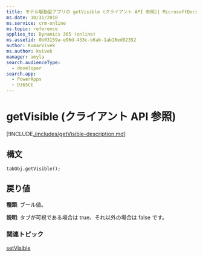 ```yaml
---
title: モデル駆動型アプリの getVisible (クライアント API 参照)| MicrosoftDocs
ms.date: 10/31/2018
ms.service: crm-online
ms.topic: reference
applies_to: Dynamics 365 (online)
ms.assetid: 0b03159a-e96d-433c-b6ab-1ab18ed92352
author: KumarVivek
ms.author: kvivek
manager: amyla
search.audienceType:
  - developer
search.app:
  - PowerApps
  - D365CE
---
```

# <a name="getvisible-client-api-reference"></a>getVisible (クライアント API 参照)



[!INCLUDE[./includes/getVisible-description.md](./includes/getVisible-description.md)]

## <a name="syntax"></a>構文

`tabObj.getVisible();`

## <a name="return-value"></a>戻り値

**種類**: ブール値。

**説明**: タブが可視である場合は true、それ以外の場合は false です。

### <a name="related-topics"></a>関連トピック

[setVisible](setVisible.md)



